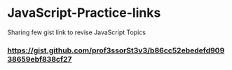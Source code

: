 # JavaScript-Practice-links
Sharing few gist link to revise JavaScript Topics

### https://gist.github.com/prof3ssorSt3v3/b86cc52ebedefd90938659ebf838cf27
